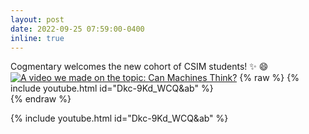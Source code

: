 ```yaml
---
layout: post
date: 2022-09-25 07:59:00-0400
inline: true
---
```


Cogmentary welcomes the new cohort of CSIM students! :sparkles: :smile:
[![A video we made on the topic: Can Machines Think?](https://img.youtube.com/vi/Dkc-9Kd_WCQ&ab/maxresdefault.jpg)](https://www.youtube.com/watch?v=Dkc-9Kd_WCQ&ab)
{% raw %}
{% include youtube.html id="Dkc-9Kd_WCQ&ab" %}  
{% endraw %}

{% include youtube.html id="Dkc-9Kd_WCQ&ab" %}
